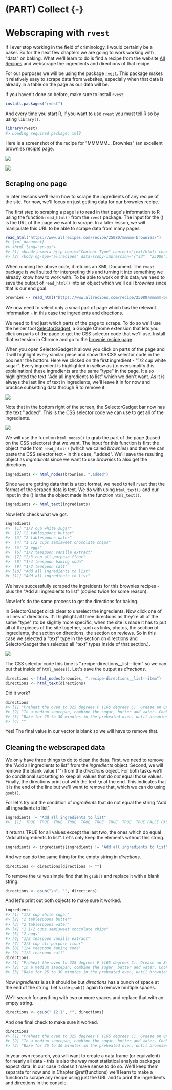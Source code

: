 
# (PART) Collect {-}

# Webscraping with `rvest`

If I ever stop working in the field of criminology, I would certainly be a baker. So for the next few chapters we are going to work working with "data" on baking. What we'll learn to do is find a recipe from the website [All Recipes](https://www.allrecipes.com/) and webscrape the ingredients and directions of that recipe.     

For our purposes we will be using the package [`rvest`](https://github.com/tidyverse/rvest). This package makes it relatively easy to scrape data from websites, especially when that data is already in a table on the page as our data will be.

If you haven't done so before, make sure to install `rvest`.


```r
install.packages("rvest")
```

And every time you start R, if you want to use `rvest` you must tell R so by using `library()`.


```r
library(rvest)
#> Loading required package: xml2
```

Here is a screenshot of the recipe for "MMMMM... Brownies" (an excellent brownies recipe) [page](https://www.allrecipes.com/recipe/25080/mmmmm-brownies/?internalSource=hub%20recipe&referringContentType=Search).

![](images/brownies_1.PNG)

![](images/brownies_2.PNG)


## Scraping one page

In later lessons we'll learn how to scrape the ingredients of any recipe of the site. For now, we'll focus on just getting data for our brownies recipe.

The first step to scraping a page is to read in that page's information to R using the function `read_html()` from the `rvest` package. The input for the () is the URL of the page we want to scrape. In a later lesson, we will manipulate this URL to be able to scrape data from many pages. 


```r
read_html("https://www.allrecipes.com/recipe/25080/mmmmm-brownies/")
#> {xml_document}
#> <html lang="en-us">
#> [1] <head>\n<meta http-equiv="Content-Type" content="text/html; charset= ...
#> [2] <body ng-app="allrecipes" data-scoby-impression='{"id": "25080", "ev ...
```

When running the above code, it returns an XML Document. The `rvest` package is well suited for interpreting this and turning it into something we already know how to work with. To be able to work on this data, we need to save the output of `read_html()` into an object which we'll call *brownies* since that is our end goal. 


```r
brownies <- read_html("https://www.allrecipes.com/recipe/25080/mmmmm-brownies/")
```

We now need to select only a small part of page which has the relevant information - in this case the ingredients and directions.

We need to find just which parts of the page to scrape. To do so we'll use the helper tool [SelectorGadget](https://selectorgadget.com/), a Google Chrome extension that lets you click on parts of the page to get the CSS selector code that we'll use. Install that extension in Chrome and go to the [brownie recipe page](https://www.allrecipes.com/recipe/25080/mmmmm-brownies/?internalSource=hub%20recipe&referringContentType=Search).

When you open SelectorGadget it allows you click on parts of the page and it will highlight every similar piece and show the CSS selector code in the box near the bottom. Here we clicked on the first ingredient - "1/2 cup white sugar". Every ingredient is highlighted in yellow as (to oversimplify this explaination) these ingredients are the same "type" in the page. It also highlighted the text "Add all ingredients to list" which we don't want. As it is always the last line of text in ingredients, we'll leave it in for now and practice subsetting data through R to remove it.

![](images/brownies_3.PNG)

Note that in the bottom right of the screen, the SelectorGadget bar now has the text ".added". This is the CSS selector code we can use to get all of the ingredients. 

![](images/brownies_4.PNG)

We will use the function `html_nodes()` to grab the part of the page (based on the CSS selectors) that we want. The input for this function is first the object made from `read_html()` (which we called *brownies*) and then we can paste the CSS selector text - in this case, ".added". We'll save the resulting object as *ingredients* since we want to use *brownies* to also get the directions. 


```r
ingredients <- html_nodes(brownies, ".added")
```

Since we are getting data that is a text format, we need to tell `rvest` that the format of the scraped data is text. We do with using `html_text()` and our input in the () is the the object made in the function `html_text()`.  


```r
ingredients <- html_text(ingredients)
```

Now let's check what we got. 


```r
ingredients
#>  [1] "1/2 cup white sugar"                 
#>  [2] "2 tablespoons butter"                
#>  [3] "2 tablespoons water"                 
#>  [4] "1 1/2 cups semisweet chocolate chips"
#>  [5] "2 eggs"                              
#>  [6] "1/2 teaspoon vanilla extract"        
#>  [7] "2/3 cup all-purpose flour"           
#>  [8] "1/4 teaspoon baking soda"            
#>  [9] "1/2 teaspoon salt"                   
#> [10] "Add all ingredients to list"         
#> [11] "Add all ingredients to list"
```

We have successfully scraped the ingreidents for this brownies recipes - plus the "Add all ingredients to list" (copied twice for some reason). 

Now let's do the same process to get the directions for baking. 

In SelectorGadget click clear to unselect the ingredients. Now click one of in lines of directions. It'll highlight all three directions as they're all of the same "type" (to be slightly more specific, when the site is made it has to put all of the pieces of the site together, such as links, photos, the section of ingredients, the section on directions, the section on reviews. So in this case we selected a "text" type in the section on directions and SelectorGadget then selected all "text" types inside of that section.). 

![](images/brownies_5.PNG)

The CSS selector code this time is ".recipe-directions__list--item" so we can put that inside of `html_nodes()`. Let's save the output as *directions*.


```r
directions <- html_nodes(brownies, ".recipe-directions__list--item")
directions <- html_text(directions)
```

Did it work?


```r
directions
#> [1] "Preheat the oven to 325 degrees F (165 degrees C). Grease an 8x8 inch square pan.\n                            "                                                                                                                                                                                                                                
#> [2] "In a medium saucepan, combine the sugar, butter and water. Cook over medium heat until boiling. Remove from heat and stir in chocolate chips until melted and smooth. Mix in the eggs and vanilla. Combine the flour, baking soda and salt; stir into the chocolate mixture. Spread evenly into the prepared pan.\n                            "
#> [3] "Bake for 25 to 30 minutes in the preheated oven, until brownies set up. Do not overbake! Cool in pan and cut into squares.\n                            "                                                                                                                                                                                       
#> [4] ""
```

Yes! The final value in our vector is blank so we will have to remove that. 

## Cleaning the webscraped data

We only have three things to do to clean the data. First, we need to remove the "Add all ingredients to list" from the *ingredients* object. Second, we will remove the blank value ("") from the *directions* object. For both tasks we'll do conditional subsetting to keep all values that do *not* equal those values. Finally, the directions print out with the text `\n` at the end. This indicates that it is the end of the line but we'll want to remove that, which we can do using `gsub()`. 

For let's try out the condition of *ingredients* that do not equal the string "Add all ingredients to list".


```r
ingredients != "Add all ingredients to list"
#>  [1]  TRUE  TRUE  TRUE  TRUE  TRUE  TRUE  TRUE  TRUE  TRUE FALSE FALSE
```

It returns TRUE for all values except the last two, the ones which do equal "Add all ingredients to list". Let's only keep the elements without this string. 


```r
ingredients <- ingredients[ingredients != "Add all ingredients to list"]
```

And we can do the same thing for the empty string in *directions*.


```r
directions <- directions[directions != ""]
```

To remove the `\n` we simple find that in `gsub()` and replace it with a blank string. 


```r
directions <- gsub("\n", "", directions)
```

And let's print out both objects to make sure it worked. 


```r
ingredients
#> [1] "1/2 cup white sugar"                 
#> [2] "2 tablespoons butter"                
#> [3] "2 tablespoons water"                 
#> [4] "1 1/2 cups semisweet chocolate chips"
#> [5] "2 eggs"                              
#> [6] "1/2 teaspoon vanilla extract"        
#> [7] "2/3 cup all-purpose flour"           
#> [8] "1/4 teaspoon baking soda"            
#> [9] "1/2 teaspoon salt"
directions
#> [1] "Preheat the oven to 325 degrees F (165 degrees C). Grease an 8x8 inch square pan.                            "                                                                                                                                                                                                                                
#> [2] "In a medium saucepan, combine the sugar, butter and water. Cook over medium heat until boiling. Remove from heat and stir in chocolate chips until melted and smooth. Mix in the eggs and vanilla. Combine the flour, baking soda and salt; stir into the chocolate mixture. Spread evenly into the prepared pan.                            "
#> [3] "Bake for 25 to 30 minutes in the preheated oven, until brownies set up. Do not overbake! Cool in pan and cut into squares.                            "
```

Now *ingredients* is as it should be but *directions* has a bunch of space at the end of the string. Let's use `gsub()` again to remove multiple spaces.

We'll search for anything with two or more spaces and replace that with an empty string.


```r
directions <- gsub(" {2,}", "", directions)
```

And one final check to make sure it worked.


```r
directions
#> [1] "Preheat the oven to 325 degrees F (165 degrees C). Grease an 8x8 inch square pan."                                                                                                                                                                                                                                
#> [2] "In a medium saucepan, combine the sugar, butter and water. Cook over medium heat until boiling. Remove from heat and stir in chocolate chips until melted and smooth. Mix in the eggs and vanilla. Combine the flour, baking soda and salt; stir into the chocolate mixture. Spread evenly into the prepared pan."
#> [3] "Bake for 25 to 30 minutes in the preheated oven, until brownies set up. Do not overbake! Cool in pan and cut into squares."
```


In your own research, you will want to create a data.frame (or equivalent) for nearly all data - this is also the way most statistical analysis packages expect data. In our case it doesn't make sense to do so. We'll keep them separate for now and in Chapter \@ref(functions) we'll learn to make a function to scrape any recipe using just the URL and to print the ingredients and directions in the console.  
